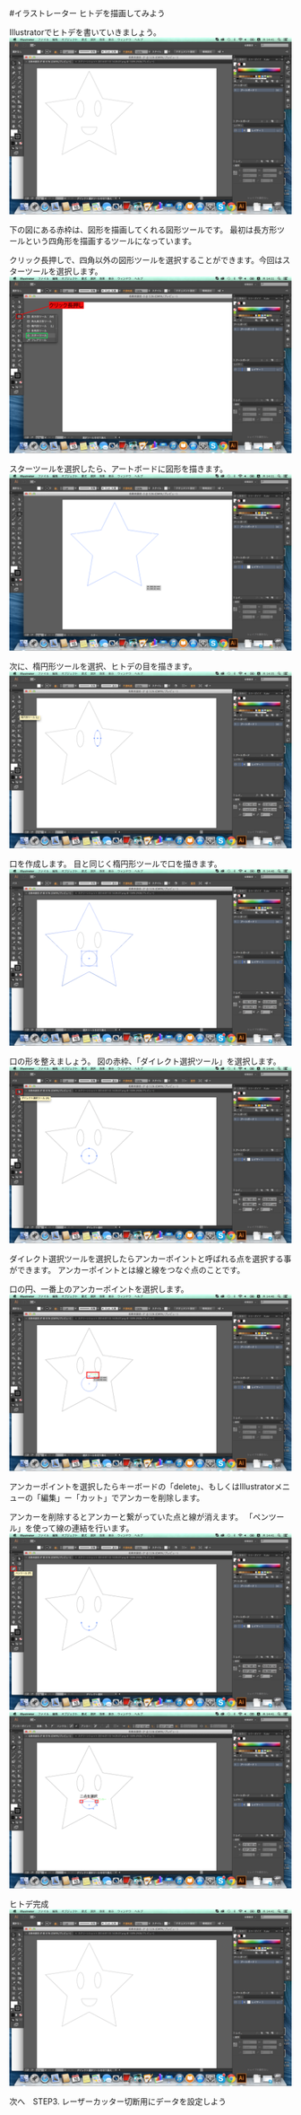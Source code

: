 
#イラストレーター ヒトデを描画してみよう

Illustratorでヒトデを書いていきましょう。
<br>
![](LC-2-22-01.png)

下の図にある赤枠は、図形を描画してくれる図形ツールです。
最初は長方形ツールという四角形を描画するツールになっています。

クリック長押しで、四角以外の図形ツールを選択することができます。今回はスターツールを選択します。
<br>
![](LC-2-22-02.png)

スターツールを選択したら、アートボードに図形を描きます。
<br>
![](LC-2-22-03.png)


次に、楕円形ツールを選択、ヒトデの目を描きます。
<br>
![](LC-2-22-04.png)


口を作成します。
目と同じく楕円形ツールで口を描きます。
<br>
![](LC-2-22-05.png)

口の形を整えましょう。
図の赤枠、「ダイレクト選択ツール」を選択します。
<br>
![](LC-2-22-06.png)

ダイレクト選択ツールを選択したらアンカーポイントと呼ばれる点を選択する事ができます。
アンカーポイントとは線と線をつなぐ点のことです。

口の円、一番上のアンカーポイントを選択します。
<br>
![](LC-2-22-07.png)

アンカーポイントを選択したらキーボードの「delete」、もしくはIllustratorメニューの「編集」ー「カット」でアンカーを削除します。

アンカーを削除するとアンカーと繋がっていた点と線が消えます。
「ペンツール」を使って線の連結を行います。
<br>
![](LC-2-22-08.png)
![](LC-2-22-09.png)


ヒトデ完成
<br>
![](LC-2-22-10.png)

次へ　STEP3. レーザーカッター切断用にデータを設定しよう